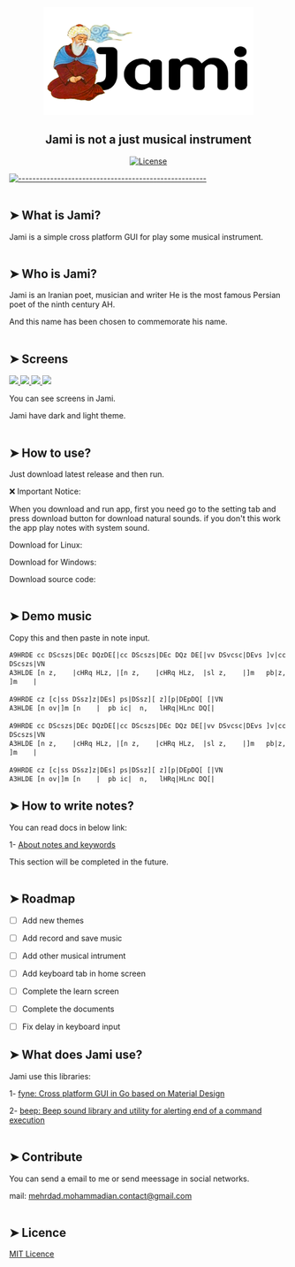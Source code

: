 <p align="center">
  <img src="assets/about.png" alt="MeiliSearch" width="380" height="195" />
</p>

<h2 align="center">Jami is not a just musical instrument</h2>


<p align="center">
  <a href="https://github.com/mehrdad-dev/Jami/blob/master/LICENSE"><img src="https://img.shields.io/badge/license-MIT-informational" alt="License"></a>
</p>

[![-----------------------------------------------------](https://raw.githubusercontent.com/andreasbm/readme/master/assets/lines/colored.png)](#table-of-contents)
</br>
<br/>

## ➤ What is Jami?
Jami is a simple cross platform GUI for play some musical instrument.
</br>
<br/>
## ➤ Who is Jami?
Jami is an Iranian poet, musician and writer
He is the most famous Persian poet of the ninth century AH.

And this name has been chosen to commemorate his name.
</br>
<br/>
## ➤ Screens
<a href="https://github.com/mehrdad-dev/Jami/blob/master/assets/screen-1.jpg" target="_blank">
<img src="https://raw.githubusercontent.com/mehrdad-dev/Jami/master/assets/screen-1.jpg" width="48%">
</a>

<a href="https://github.com/mehrdad-dev/Jami/blob/master/assets/screen-2.jpg" target="_blank">
<img src="https://raw.githubusercontent.com/mehrdad-dev/Jami/master/assets/screen-2.jpg" width="48%">
</a>

<a href="https://github.com/mehrdad-dev/Jami/blob/master/assets/screen-3.jpg" target="_blank">
<img src="https://raw.githubusercontent.com/mehrdad-dev/Jami/master/assets/screen-3.jpg" width="48%">
</a>

<a href="https://github.com/mehrdad-dev/Jami/blob/master/assets/screen-4.jpg" target="_blank">
<img src="https://raw.githubusercontent.com/mehrdad-dev/Jami/master/assets/screen-4.jpg" width="48%">
</a>

You can see screens in Jami.

Jami have dark and light theme.
</br>
<br/>
## ➤ How to use?
Just download latest release and then run.

❌ Important Notice:

When you download and run app, first you need go to the setting tab and press download button for download natural sounds.
if you don't this work the app play notes with system sound.

Download for Linux:

Download for Windows:

Download source code:
</br>
<br/>
## ➤ Demo music
Copy this and then paste in note input.
````
A9HRDE cc DScszs|DEc DQzDE[|cc DScszs|DEc DQz DE[|vv DSvcsc|DEvs ]v|cc DScszs|VN
A3HLDE [n z,    |cHRq HLz, |[n z,    |cHRq HLz,  |sl z,    |]m   pb|z, ]m    |

A9HRDE cz [c|ss DSsz]z|DEs] ps|DSsz][ z][p|DEpDQ[ [|VN
A3HLDE [n ov|]m [n    |  pb ic|  n,   lHRq|HLnc DQ[|

A9HRDE cc DScszs|DEc DQzDE[|cc DScszs|DEc DQz DE[|vv DSvcsc|DEvs ]v|cc DScszs|VN
A3HLDE [n z,    |cHRq HLz, |[n z,    |cHRq HLz,  |sl z,    |]m   pb|z, ]m    |

A9HRDE cz [c|ss DSsz]z|DEs] ps|DSsz][ z][p|DEpDQ[ [|VN
A3HLDE [n ov|]m [n    |  pb ic|  n,   lHRq|HLnc DQ[|
````

## ➤ How to write notes?
You can read docs in below link:

1- [About notes and keywords](https://github.com/mehrdad-dev/Jami/blob/master/Notes.md)


This section will be completed in the future.
</br>
<br/>
## ➤ Roadmap

-   [ ] Add new themes
-   [ ] Add record and save music
-   [ ] Add other musical intrument
-   [ ] Add keyboard tab in home screen
-   [ ] Complete the learn screen
-   [ ] Complete the documents
-   [ ] Fix delay in keyboard input


## ➤ What does Jami use?
Jami use this libraries:

1- [fyne: Cross platform GUI in Go based on Material Design](https://github.com/fyne-io/fyne)

2- [beep: Beep sound library and utility for alerting end of a command execution](https://github.com/dbatbold/beep)
</br>
<br/>
## ➤ Contribute

You can send a email to me or send meessage in social networks.

mail: mehrdad.mohammadian.contact@gmail.com
</br>
<br/>
## ➤ Licence
[MIT Licence](https://github.com/mehrdad-dev/Jami/blob/master/LICENSE)
